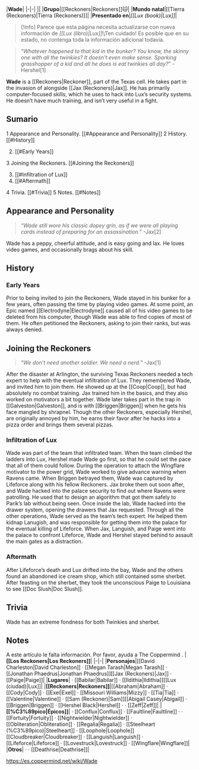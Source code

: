 |**Wade**|
|-|-|
||
|**Grupo**|[[Reckoners\|Reckoners]]🐱︎|
|**Mundo natal**|[[Tierra (Reckoners)\|Tierra (Reckoners)]]|
|**Presentado en**|*[[Lux (book)\|Lux]]*|

> [!info] Parece que esta página necesita actualizarse con nueva información de *[[Lux (libro)\|Lux]]*!¡Ten cuidado! Es posible que en su estado, no contenga toda la información adicional todavía.

>“*Whatever happened to that kid in the bunker? You know, the skinny one with all the twinkies? It doesn’t even make sense. Sparking grasshopper of a kid and all he does is eat twinkies all day?*”
\-Hershel[1]


**Wade** is a [[Reckoners\|Reckoner]], part of the Texas cell. He takes part in the invasion of  alongside [[Jax (Reckoners)\|Jax]]. He has primarily computer-focused skills, which he uses to hack into Lux’s security systems. He doesn’t have much training, and isn’t very useful in a fight.

## Sumario

1 Appearance and Personality. [[#Appearance and Personality]] 
2 History. [[#History]] 

2. [[#Early Years]] 


3 Joining the Reckoners. [[#Joining the Reckoners]] 

3. [[#Infiltration of Lux]] 
3. [[#Aftermath]] 


4 Trivia. [[#Trivia]] 
5 Notes. [[#Notes]] 


## Appearance and Personality
>“*Wade still wore his classic dopey grin, as if we were all playing cards instead of preparing for an assassination.*”
\-Jax[2]


Wade has a peppy, cheerful attitude, and is easy going and lax. He loves video games, and occasionally brags about his skill.

## History
### Early Years
Prior to being invited to join the Reckoners, Wade stayed in his bunker for a few years, often passing the time by playing video games. At some point, an Epic named [[Electrodyne\|Electrodyne]] caused all of his video games to be deleted from his computer, though Wade was able to find copies of most of them. He often petitioned the Reckoners, asking to join their ranks, but was always denied.

## Joining the Reckoners
>“*We don’t need another soldier. We need a nerd.*”
\-Jax[1]


After the disaster at Arlington, the surviving Texas Reckoners needed a tech expert to help with the eventual infiltration of Lux. They remembered Wade, and invited him to join them. He showed up at the [[Coop\|Coop]], but had absolutely no combat training. Jax trained him in the basics, and they also worked on motivators a bit together. Wade later takes part in the trap in [[Galveston\|Galveston]], and is with [[Briggen\|Briggen]] when he gets his face mangled by shrapnel. Though the other Reckoners, especially Hershel, are originally annoyed by him, he earns their favor after he hacks into a pizza order and brings them several pizzas.

### Infiltration of Lux
Wade was part of the team that infiltrated team. When the team climbed the ladders into Lux, Hershel made Wade go first, so that he could set the pace that all of them could follow. During the operation to attach the Wingflare motivator to the power grid, Wade worked to give advance warning when Ravens came. When Briggen betrayed them, Wade was captured by Lifeforce along with his fellow Reckoners. Jax broke them out soon after, and Wade hacked into the palace security to find out where Ravens were patrolling. He used that to design an algorithm that got them safely to Parik’s lab without being seen. Once inside the lab, Wade hacked into the drawer system, opening the drawers that Jax requested.
Through all the other operations, Wade served as the team’s tech expert. He helped them kidnap Lanugish, and was responsible for getting them into the palace for the eventual killing of Lifeforce. When Jax, Languish, and Paige went into the palace to confront Lifeforce, Wade and Hershel stayed behind to assault the main gates as a distraction.

### Aftermath
After Lifeforce’s death and Lux drifted into the bay, Wade and the others found an abandoned ice cream shop, which still contained some sherbet. After feasting on the sherbet, they took the unconscious Paige to Louisiana to see [[Doc Slush\|Doc Slush]].

## Trivia
Wade has an extreme fondness for both Twinkies and sherbet.
## Notes

A este artículo le falta información. Por favor, ayuda a The Coppermind .
|**[[Los Reckoners\|Los Reckoners]]**|
|-|-|
|**Personajes**|[[David Charleston\|David Charleston]] · [[Megan Tarash\|Megan Tarash]] · [[Jonathan Phaedrus\|Jonathan Phaedrus]][[Jax (Reckoners)\|Jax]] · [[Paige\|Paige]]|
|**Lugares**| · [[Babilar\|Babilar]] · [[Ildithia\|Ildithia]][[Lux (ciudad)\|Lux]]|
|**[[Reckoners\|Reckoners]]**|[[Abraham\|Abraham]] · [[Cody\|Cody]] · [[Exel\|Exel]] · [[Missouri Williams\|Mizzy]] · [[Tia\|Tia]] · [[Valentine\|Valentine]] · [[Sam (Reckoner)\|Sam]][[Abigail Casey\|Abigail]] · [[Briggen\|Briggen]] · [[Hershel Black\|Hershel]] ·  · [[Zeff\|Zeff]]|
|**[[%C3%89pico\|Épicos]]**| · [[Conflux\|Conflux]] · [[Faultline\|Faultline]] ·  · [[Fortuity\|Fortuity]] · [[Nightwielder\|Nightwielder]] · [[Obliteration\|Obliteration]] · [[Regalia\|Regalia]] · [[Steelheart (%C3%89pico)\|Steelheart]] · [[Loophole\|Loophole]][[Cloudbreaker\|Cloudbreaker]] · [[Languish\|Languish]] · [[Lifeforce\|Lifeforce]] · [[Lovestruck\|Lovestruck]] · [[Wingflare\|Wingflare]]|
|**Otros**| ·  · [[Deathrise\|Deathrise]]|



https://es.coppermind.net/wiki/Wade